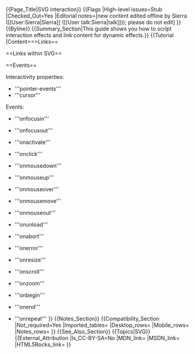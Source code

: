 {{Page_Title|SVG interaction}}
{{Flags
|High-level issues=Stub
|Checked_Out=Yes
|Editorial notes=[new content edited offline by Sierra ([[User:Sierra|Sierra]] ([[User talk:Sierra|talk]])); please do not edit]
}}
{{Byline}}
{{Summary_Section|This guide shows you how to script interaction effects and link content for dynamic effects.}}
{{Tutorial
|Content===Links==

==Links within SVG==

==Events==

<!--
 16 Interactivity
    16.1 Introduction
    16.2 Complete list of supported events
    16.3 User interface events
    16.4 Pointer events
    16.5 Hit-testing and processing order for user interface events
        16.5.1 Hit-testing
        16.5.2 Event processing
    16.6 The 'pointer-events' property
    16.7 Magnification and panning
    16.8 Cursors
        16.8.1 Introduction to cursors
        16.8.2 The 'cursor' property
        16.8.3 The 'cursor' element

 17 Linking
    17.1 References
        17.1.1 Overview
        17.1.2 IRIs and URIs
        17.1.3 Syntactic forms: IRI and FuncIRI
        17.1.4 Processing of IRI references
        17.1.5 IRI reference attributes
    17.2 Links out of SVG content: the 'a' element
    17.3 Linking into SVG content: IRI fragments and SVG views
        17.3.1 Introduction: IRI fragments and SVG views
        17.3.2 SVG fragment identifiers
        17.3.3 Predefined views: the 'view' element
        17.3.4 Highlighting views

 18 Scripting
    18.1 Specifying the scripting language
        18.1.1 Specifying the default scripting language
        18.1.2 Local declaration of a scripting language
    18.2 The 'script' element
    18.3 Event handling
    18.4 Event attributes
        18.4.1 Event attribute for the SVGLoad event
        18.4.2 Event attributes on graphics and container elements
        18.4.3 Document-level event attributes
        18.4.4 Animation event attributes
-->

Interactivity properties:
* '''pointer-events'''
* '''cursor'''

Events:
* '''onfocusin'''
* '''onfocusout'''
* '''onactivate'''
* '''onclick'''
* '''onmousedown'''
* '''onmouseup'''
* '''onmouseover'''
* '''onmousemove'''
* '''onmouseout'''

* '''onunload'''
* '''onabort'''
* '''onerror'''
* '''onresize'''
* '''onscroll'''
* '''onzoom'''

* '''onbegin'''
* '''onend'''
* '''onrepeat'''
}}
{{Notes_Section}}
{{Compatibility_Section
|Not_required=Yes
|Imported_tables=
|Desktop_rows=
|Mobile_rows=
|Notes_rows=
}}
{{See_Also_Section}}
{{Topics|SVG}}
{{External_Attribution
|Is_CC-BY-SA=No
|MDN_link=
|MSDN_link=
|HTML5Rocks_link=
}}